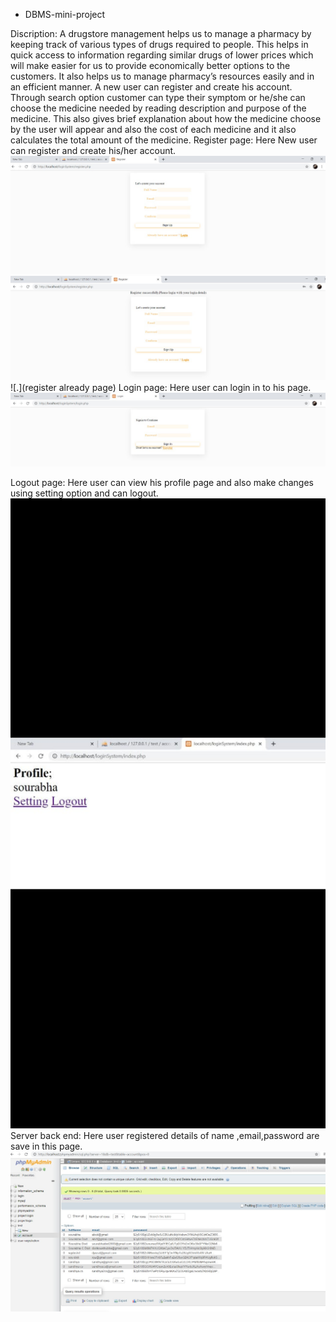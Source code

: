 * DBMS-mini-project

Discription:
  A drugstore management helps us to manage a pharmacy by keeping track of various types of drugs required to people. This helps in quick access to information regarding similar drugs of lower prices which will make easier for us to provide economically better options to the customers. It also helps us to manage pharmacy’s resources easily and in an efficient manner.
  A new user can register and create his account. Through search option customer can type their symptom or he/she can choose the medicine needed by reading description and purpose of the medicine. This  also gives brief explanation about how the medicine choose by the user  will appear and also the cost of each medicine and it also calculates the total amount of the medicine. 
 Register page:
               Here New user can  register and create his/her account.
                ![.](signup.jpeg)
                ![.](register.jpeg)
                ![.](register already page)
 Login page:
              Here user can login in to his page.
              ![.](signin.jpeg)
              
 Logout page:
               Here user can view his profile page and  also make changes using setting option and can logout.
               ![.](logout.jpeg)
 Server back end:
                Here user registered details of name ,email,password are save in this page.
                ![](backend.jpeg)
